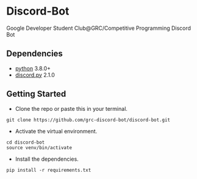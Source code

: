 # Discord-Bot
Google Developer Student Club@GRC/Competitive Programming Discord Bot

## Dependencies
* [python](https://www.python.org/) 3.8.0+
* [discord.py](https://pypi.org/project/discord.py/) 2.1.0

## Getting Started
* Clone the repo or paste this in your terminal.
```
git clone https://github.com/grc-discord-bot/discord-bot.git
```
* Activate the virtual environment.
```
cd discord-bot
source venv/bin/activate
```
* Install the dependencies.
```
pip install -r requirements.txt
```